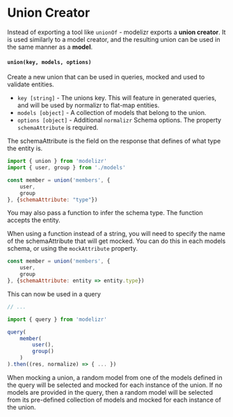 # Union Creator

Instead of exporting a tool like `unionOf` - modelizr exports a **union creator**. It is used similarly to a model creator, and the resulting union can be used in the same
manner as a **model**.

#### `union(key, models, options)`

Create a new union that can be used in queries, mocked and used to validate entities.

+ `key [string]` - The unions key. This will feature in generated queries, and will be used by normalizr to flat-map entities.
+ `models [object]` - A collection of models that belong to the union.
+ `options [object]` - Additional `normalizr` Schema options. The property `schemaAttribute` is required.

The schemaAttribute is the field on the response that defines of what type the entity is.

```javascript
import { union } from 'modelizr'
import { user, group } from './models'

const member = union('members', {
    user,
    group
}, {schemaAttribute: "type"})
```

You may also pass a function to infer the schema type. The function accepts the entity.

When using a function instead of a string, you will need to specify the name of the schemaAttribute that will get mocked. You can do this in each models schema, or using the
`mockAttribute` property.

```javascript
const member = union('members', {
    user,
    group
}, {schemaAttribute: entity => entity.type})
```

This can now be used in a query
```javascript
// ...

import { query } from 'modelizr'

query(
    member(
        user(),
        group()
    )
).then((res, normalize) => { ... })
```

When mocking a union, a random model from one of the models defined in the query will be selected and mocked for each instance of the union. If no models are provided in the query,
then a random model will be selected from its pre-defined collection of models and mocked for each instance of the union.